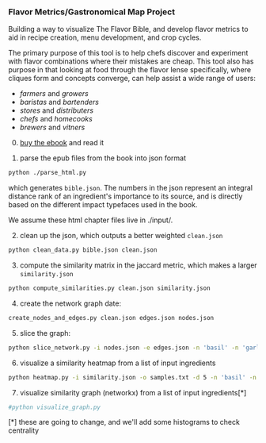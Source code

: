 ### Flavor Metrics/Gastronomical Map Project

Building a way to visualize The Flavor Bible, and develop flavor metrics to aid in recipe creation, menu development, and crop cycles.  

The primary purpose of this tool is to help chefs discover and experiment with 
flavor combinations where their mistakes are cheap.  This tool also has purpose 
in that looking at food through the flavor lense specifically, where cliques form 
and concepts converge, can help assist a wide range of users:
* *farmers* and *growers*
* *baristas* and *bartenders*
* *stores* and *distributers*
* *chefs* and *homecooks*
* *brewers* and *vitners*

0. [buy the ebook](https://karenandandrew.com/books/the-flavor-bible/) and read it

1. parse the epub files from the book into json format
``` bash
python ./parse_html.py
```
which generates `bible.json`.  The numbers in the json represent 
an integral distance rank of an ingredient's importance to its 
source, and is directly based on the different impact typefaces 
used in the book.

We assume these html chapter files live in ./input/.

2. clean up the json, which outputs a better weighted `clean.json`
``` bash
python clean_data.py bible.json clean.json
```

3. compute the similarity matrix in the jaccard metric, which makes 
   a larger `similarity.json` 
``` bash
python compute_similarities.py clean.json similarity.json
```

4. create the network graph date:
``` bash
create_nodes_and_edges.py clean.json edges.json nodes.json
```

5. slice the graph:
``` bash
python slice_network.py -i nodes.json -e edges.json -n 'basil' -n 'garlic' -n 'olive oil'
```

6. visualize a similarity heatmap from a list of input ingredients
``` bash
python heatmap.py -i similarity.json -o samples.txt -d 5 -n 'basil' -n 'garlic' -n 'olive oil'
```

7. visualize similarity graph (networkx) from a list of input 
ingredients[*]
``` bash
#python visualize_graph.py
```

[*] these are going to change, and we'll add some histograms to check
centrality
